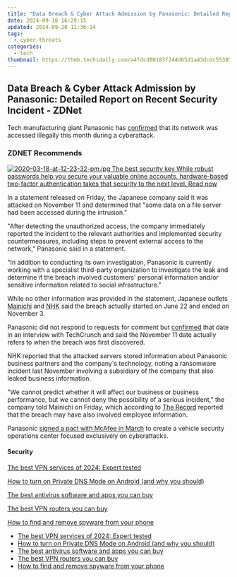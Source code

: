 ```yaml
---
title: "Data Breach & Cyber Attack Admission by Panasonic: Detailed Report on Recent Security Incident - ZDNet"
date: 2024-09-18 16:29:15
updated: 2024-09-20 11:36:14
tags:
  - cyber-threats
categories:
  - tech
thumbnail: https://thmb.techidaily.com/a4fdcd80183f244d65d1a43dcdc553851a248e6cf760faf0d85aa4162c1de5de.jpg
---
```


## Data Breach & Cyber Attack Admission by Panasonic: Detailed Report on Recent Security Incident - ZDNet

Tech manufacturing giant Panasonic has [confirmed](https://news.panasonic.com/global/press/data/2021/11/en211126-4/en211126-4-1.pdf) that its network was accessed illegally this month during a cyberattack. 

### **ZDNET** Recommends

[![2020-03-18-at-12-23-32-pm.jpg](https://www.zdnet.com/a/img/resize/3c34ebf72342b1f0704550e1e2edf445f0628572/2020/03/18/7c2e2258-7566-4e66-9059-a1a8aedf00b4/2020-03-18-at-12-23-32-pm.jpg?auto=webp&fit=crop&frame=1&height=238.5&width=459) The best security key While robust passwords help you secure your valuable online accounts, hardware-based two-factor authentication takes that security to the next level.  Read now](https://www.zdnet.com/article/best-security-key/)

In a statement released on Friday, the Japanese company said it was attacked on November 11 and determined that "some data on a file server had been accessed during the intrusion." 

"After detecting the unauthorized access, the company immediately reported the incident to the relevant authorities and implemented security countermeasures, including steps to prevent external access to the network," Panasonic said in a statement. 

"In addition to conducting its own investigation, Panasonic is currently working with a specialist third-party organization to investigate the leak and determine if the breach involved customers' personal information and/or sensitive information related to social infrastructure." 

While no other information was provided in the statement, Japanese outlets [Mainichi](https://mainichi.jp/articles/20211126/k00/00m/040/326000c) and [NHK](https://www3.nhk.or.jp/news/html/20211126/k10013363971000.html) said the breach actually started on June 22 and ended on November 3\. 

Panasonic did not respond to requests for comment but [confirmed](https://techcrunch.com/2021/11/29/panasonic-data-breach/) that date in an interview with TechCrunch and said the November 11 date actually refers to when the breach was first discovered. 

NHK reported that the attacked servers stored information about Panasonic business partners and the company's technology, noting a ransomware incident last November involving a subsidiary of the company that also leaked business information. 

"We cannot predict whether it will affect our business or business performance, but we cannot deny the possibility of a serious incident," the company told Mainichi on Friday, which according to [The Record](https://therecord.media/panasonic-discloses-four-months-long-data-breach/) reported that the breach may have also involved employee information. 

Panasonic [signed a pact with McAfee in March](https://www.zdnet.com/article/panasonic-mcafee-team-up-to-tackle-vehicle-cybersecurity/) to create a vehicle security operations center focused exclusively on cyberattacks. 

#### Security

[The best VPN services of 2024: Expert tested](https://www.zdnet.com/article/best-vpn/ "The best VPN services of 2024: Expert tested")

[How to turn on Private DNS Mode on Android (and why you should)](https://www.zdnet.com/article/how-to-turn-on-private-dns-mode-on-android-and-why-you-should/ "How to turn on Private DNS Mode on Android (and why you should)")

[The best antivirus software and apps you can buy](https://www.zdnet.com/article/best-antivirus/ "The best antivirus software and apps you can buy")

[The best VPN routers you can buy](https://www.zdnet.com/article/best-vpn-router/ "The best VPN routers you can buy")

[How to find and remove spyware from your phone](https://www.zdnet.com/article/how-to-find-and-remove-spyware-from-your-phone/ "How to find and remove spyware from your phone")

* [The best VPN services of 2024: Expert tested](https://www.zdnet.com/article/best-vpn/ "The best VPN services of 2024: Expert tested")
* [How to turn on Private DNS Mode on Android (and why you should)](https://www.zdnet.com/article/how-to-turn-on-private-dns-mode-on-android-and-why-you-should/ "How to turn on Private DNS Mode on Android (and why you should)")
* [The best antivirus software and apps you can buy](https://www.zdnet.com/article/best-antivirus/ "The best antivirus software and apps you can buy")
* [The best VPN routers you can buy](https://www.zdnet.com/article/best-vpn-router/ "The best VPN routers you can buy")
* [How to find and remove spyware from your phone](https://www.zdnet.com/article/how-to-find-and-remove-spyware-from-your-phone/ "How to find and remove spyware from your phone")

<ins class="adsbygoogle"
     style="display:block"
     data-ad-format="autorelaxed"
     data-ad-client="ca-pub-7571918770474297"
     data-ad-slot="1223367746"></ins>



<ins class="adsbygoogle"
     style="display:block"
     data-ad-client="ca-pub-7571918770474297"
     data-ad-slot="8358498916"
     data-ad-format="auto"
     data-full-width-responsive="true"></ins>
